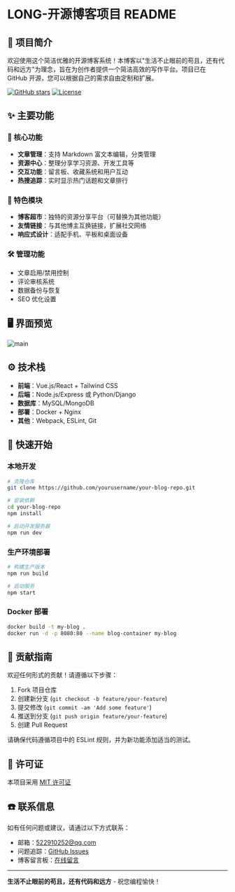 # LONG-开源博客项目 README

## 📝 项目简介

欢迎使用这个简洁优雅的开源博客系统！本博客以"生活不止眼前的苟且，还有代码和远方"为理念，旨在为创作者提供一个简洁高效的写作平台。项目已在 GitHub 开源，您可以根据自己的需求自由定制和扩展。

[![GitHub stars](https://img.shields.io/github/stars/Dragon-web-max/long-blog?style=social)](https://github.com/yourusername/your-blog-repo)
[![License](https://img.shields.io/badge/license-MIT-blue.svg)](https://opensource.org/licenses/MIT)

## ✨ 主要功能

### 🚀 核心功能
- **文章管理**：支持 Markdown 富文本编辑，分类管理
- **资源中心**：整理分享学习资源、开发工具等
- **交互功能**：留言板、收藏系统和用户互动
- **热搜追踪**：实时显示热门话题和文章排行

### 🛒 特色模块
- **博客超市**：独特的资源分享平台（可替换为其他功能）
- **友情链接**：与其他博主互换链接，扩展社交网络
- **响应式设计**：适配手机、平板和桌面设备

### 🛠️ 管理功能
- 文章启用/禁用控制
- 评论审核系统
- 数据备份与恢复
- SEO 优化设置

## 🖥️ 界面预览

![main](C:\Users\52291\Desktop\博客\long-blog\public\main.png)

## ⚙️ 技术栈

- **前端**：Vue.js/React + Tailwind CSS
- **后端**：Node.js/Express 或 Python/Django
- **数据库**：MySQL/MongoDB
- **部署**：Docker + Nginx
- **其他**：Webpack, ESLint, Git

## 🚀 快速开始

### 本地开发
```bash
# 克隆仓库
git clone https://github.com/yourusername/your-blog-repo.git

# 安装依赖
cd your-blog-repo
npm install

# 启动开发服务器
npm run dev
```

### 生产环境部署
```bash
# 构建生产版本
npm run build

# 启动服务
npm start
```

### Docker 部署
```bash
docker build -t my-blog .
docker run -d -p 8080:80 --name blog-container my-blog
```

## 🌱 贡献指南

欢迎任何形式的贡献！请遵循以下步骤：

1. Fork 项目仓库
2. 创建新分支 (`git checkout -b feature/your-feature`)
3. 提交修改 (`git commit -am 'Add some feature'`)
4. 推送到分支 (`git push origin feature/your-feature`)
5. 创建 Pull Request

请确保代码遵循项目中的 ESLint 规则，并为新功能添加适当的测试。

## 📜 许可证

本项目采用 [MIT 许可证](LICENSE)

## ☎️ 联系信息

如有任何问题或建议，请通过以下方式联系：

- 邮箱：522910252@qq.com
- 问题追踪：[GitHub Issues](https://github.com/yourusername/your-blog-repo/issues)
- 博客留言板：[在线留言](https://yourblog.com/guestbook)

---

**生活不止眼前的苟且，还有代码和远方** - 祝您编程愉快！